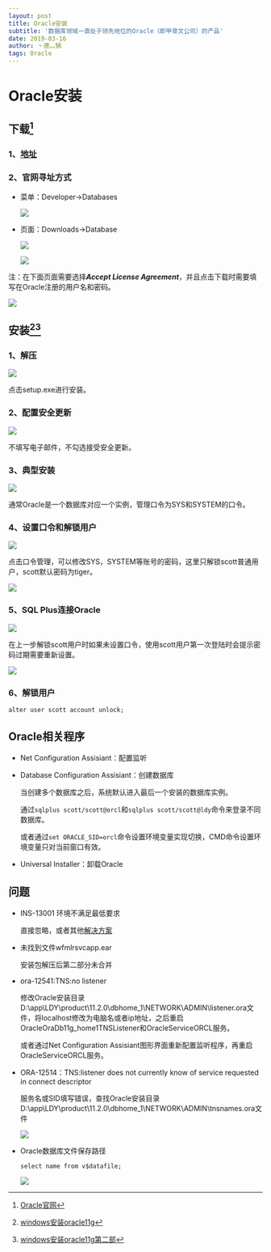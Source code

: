 ```yaml
---
layout: post
title: Oracle安装
subtitle: '数据库领域一直处于领先地位的Oracle（即甲骨文公司）的产品'
date: 2019-03-16
author: 丶德灬锅
tags: Oracle
---
```


# Oracle安装

## 下载[^1]

### 1、[地址](https://www.oracle.com/technetwork/database/enterprise-edition/downloads/index.html)

### 2、官网寻址方式

- 菜单：Developer->Databases

  ![](https://cdn.jsdelivr.net/gh/ldy/ldy.github.io@master/screenshot/2019-03-16-Oracle下载1.png)

- 页面：Downloads->Database

  ![](https://cdn.jsdelivr.net/gh/ldy/ldy.github.io@master/screenshot/2019-03-16-Oracle下载2.png)

  

  ![](https://cdn.jsdelivr.net/gh/ldy/ldy.github.io@master/screenshot/2019-03-16-Oracle下载3.png)

注：在下面页面需要选择***Accept License Agreement***，并且点击下载时需要填写在Oracle注册的用户名和密码。

![](https://cdn.jsdelivr.net/gh/ldy/ldy.github.io@master/screenshot/2019-03-16-Oracle下载4.png)

## 安装[^2][^3]

### 1、解压

![](https://cdn.jsdelivr.net/gh/ldy/ldy.github.io@master/screenshot/2019-03-16-Oracle安装1.png)

点击setup.exe进行安装。

### 2、配置安全更新

![](https://cdn.jsdelivr.net/gh/ldy/ldy.github.io@master/screenshot/2019-03-16-Oracle安装2.png)

不填写电子邮件，不勾选接受安全更新。

### 3、典型安装

![](https://cdn.jsdelivr.net/gh/ldy/ldy.github.io@master/screenshot/2019-03-16-Oracle安装3.png)

通常Oracle是一个数据库对应一个实例，管理口令为SYS和SYSTEM的口令。

### 4、设置口令和解锁用户

![](https://cdn.jsdelivr.net/gh/ldy/ldy.github.io@master/screenshot/2019-03-16-Oracle安装4.png)

点击口令管理，可以修改SYS，SYSTEM等账号的密码，这里只解锁scott普通用户，scott默认密码为tiger。

![](https://cdn.jsdelivr.net/gh/ldy/ldy.github.io@master/screenshot/2019-03-16-Oracle安装5.png)

### 5、SQL Plus连接Oracle

![](https://cdn.jsdelivr.net/gh/ldy/ldy.github.io@master/screenshot/2019-03-16-Oracle安装6.png)

在上一步解锁scott用户时如果未设置口令，使用scott用户第一次登陆时会提示密码过期需要重新设置。

![](https://cdn.jsdelivr.net/gh/ldy/ldy.github.io@master/screenshot/2019-03-16-Oracle安装7.png)

### 6、解锁用户

`alter user scott account unlock;`

## Oracle相关程序

- Net Configuration Assisiant：配置监听

- Database Configuration Assisiant：创建数据库

  当创建多个数据库之后，系统默认进入最后一个安装的数据库实例。

  通过`sqlplus scott/scott@orcl`和`sqlplus scott/scott@ldy`命令来登录不同数据库。

  或者通过`set ORACLE_SID=orcl`命令设置环境变量实现切换，CMD命令设置环境变量只对当前窗口有效。

- Universal Installer：卸载Oracle

## 问题

- INS-13001 环境不满足最低要求

  直接忽略，或者其他[解决方案](https://www.cnblogs.com/wqshare/p/9361281.html)

- 未找到文件wfmlrsvcapp.ear

  安装包解压后第二部分未合并

- ora-12541:TNS:no listener

  修改Oracle安装目录D:\app\LDY\product\11.2.0\dbhome_1\NETWORK\ADMIN\listener.ora文件，将localhost修改为电脑名或者ip地址，之后重启OracleOraDb11g_home1TNSListener和OracleServiceORCL服务。

  或者通过Net Configuration Assisiant图形界面重新配置监听程序，再重启OracleServiceORCL服务。

- ORA-12514：TNS:listener does not currently know of service requested in connect descriptor

  服务名或SID填写错误，查找Oracle安装目录D:\app\LDY\product\11.2.0\dbhome_1\NETWORK\ADMIN\tnsnames.ora文件

  ![](https://cdn.jsdelivr.net/gh/ldy/ldy.github.io@master/screenshot/2019-03-16-Oracle安装9.png)

- Oracle数据库文件保存路径

  `select name from v$datafile;`

  ![](https://cdn.jsdelivr.net/gh/ldy/ldy.github.io@master/screenshot/2019-03-16-Oracle安装11.png)

[^1]: [Oracle官网](https://www.oracle.com/index.html)
[^2]: [windows安装oracle11g](https://www.cnblogs.com/kaishirenshi/p/9012411.html)
[^3]: [windows安装oracle11g第二部](https://www.cnblogs.com/kaishirenshi/p/9012414.html)